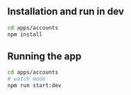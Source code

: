 ## Installation and run in dev

```bash
cd apps/accounts
npm install
```

## Running the app

```bash
cd apps/accounts
# watch mode
npm run start:dev
```
